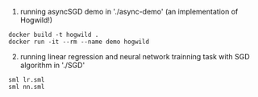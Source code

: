 1. running asyncSGD demo in './async-demo' (an implementation of Hogwild!) 

```
docker build -t hogwild .
docker run -it --rm --name demo hogwild
```

2. running linear regression and neural network trainning task with SGD algorithm in './SGD'

```
sml lr.sml
sml nn.sml

```